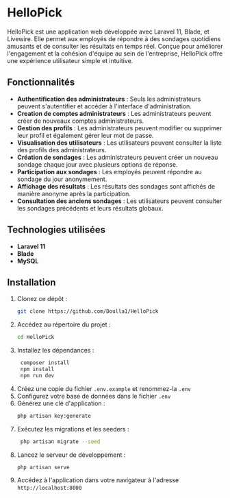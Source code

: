 # HelloPick

HelloPick est une application web développée avec Laravel 11, Blade, et Livewire. Elle permet aux employés de répondre à des sondages quotidiens amusants et de consulter les résultats en temps réel. Conçue pour améliorer l'engagement et la cohésion d'équipe au sein de l'entreprise, HelloPick offre une expérience utilisateur simple et intuitive.

## Fonctionnalités

- **Authentification des administrateurs** : Seuls les administrateurs peuvent s'autentifier et accéder à l'interface d'administration.
- **Creation de comptes administrateurs** : Les administrateurs peuvent créer de nouveaux comptes administrateurs.
- **Gestion des profils** : Les administrateurs peuvent modifier ou supprimer leur profil et également gérer leur mot de passe.
- **Visualisation des utilisateurs** : Les utilisateurs peuvent consulter la liste des profils des administrateurs.
- **Création de sondages** : Les administrateurs peuvent créer un nouveau sondage chaque jour avec plusieurs options de réponse.
- **Participation aux sondages** : Les employés peuvent répondre au sondage du jour anonymement.
- **Affichage des résultats** : Les résultats des sondages sont affichés de manière anonyme après la participation.
- **Consultation des anciens sondages** : Les utilisateurs peuvent consulter les sondages précédents et leurs résultats globaux.

## Technologies utilisées

- **Laravel 11** 
- **Blade**
- **MySQL** 

## Installation

1. Clonez ce dépôt :
   ```bash
   git clone https://github.com/Doulla1/HelloPick
2. Accédez au répertoire du projet :
   ```bash
   cd HelloPick
3. Installez les dépendances :
   ```bash
    composer install
    npm install
    npm run dev
4. Créez une copie du fichier `.env.example` et renommez-la `.env`
5. Configurez votre base de données dans le fichier `.env`
6. Générez une clé d'application :
   ```bash
   php artisan key:generate
7. Exécutez les migrations et les seeders :
   ```bash
    php artisan migrate --seed
8. Lancez le serveur de développement :
   ```bash
   php artisan serve
9. Accédez à l'application dans votre navigateur à l'adresse `http://localhost:8000`
